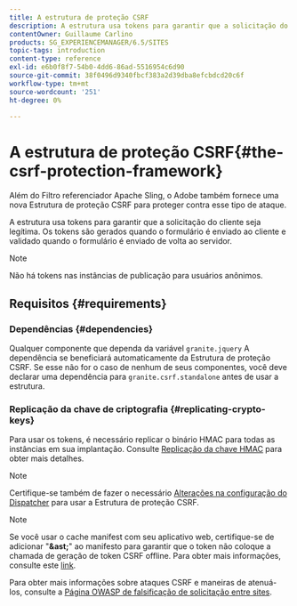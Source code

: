 ```yaml
---
title: A estrutura de proteção CSRF
description: A estrutura usa tokens para garantir que a solicitação do cliente seja legítima
contentOwner: Guillaume Carlino
products: SG_EXPERIENCEMANAGER/6.5/SITES
topic-tags: introduction
content-type: reference
exl-id: e6b0f8f7-54b0-4dd6-86ad-5516954c6d90
source-git-commit: 38f0496d9340fbcf383a2d39dba8efcbdcd20c6f
workflow-type: tm+mt
source-wordcount: '251'
ht-degree: 0%

---
```


# A estrutura de proteção CSRF{#the-csrf-protection-framework}

Além do Filtro referenciador Apache Sling, o Adobe também fornece uma nova Estrutura de proteção CSRF para proteger contra esse tipo de ataque.

A estrutura usa tokens para garantir que a solicitação do cliente seja legítima. Os tokens são gerados quando o formulário é enviado ao cliente e validado quando o formulário é enviado de volta ao servidor.

>[!NOTE]
>
>Não há tokens nas instâncias de publicação para usuários anônimos.

## Requisitos {#requirements}

### Dependências {#dependencies}

Qualquer componente que dependa da variável `granite.jquery` A dependência se beneficiará automaticamente da Estrutura de proteção CSRF. Se esse não for o caso de nenhum de seus componentes, você deve declarar uma dependência para `granite.csrf.standalone` antes de usar a estrutura.

### Replicação da chave de criptografia {#replicating-crypto-keys}

Para usar os tokens, é necessário replicar o binário HMAC para todas as instâncias em sua implantação. Consulte [Replicação da chave HMAC](/help/sites-administering/encapsulated-token.md#replicating-the-hmac-key) para obter mais detalhes.

>[!NOTE]
>
>Certifique-se também de fazer o necessário [Alterações na configuração do Dispatcher](https://helpx.adobe.com/experience-manager/dispatcher/user-guide.html) para usar a Estrutura de proteção CSRF.

>[!NOTE]
>
>Se você usar o cache manifest com seu aplicativo web, certifique-se de adicionar &quot;**&amp;ast;**&quot; ao manifesto para garantir que o token não coloque a chamada de geração de token CSRF offline. Para obter mais informações, consulte este [link](https://www.w3.org/TR/offline-webapps/).
>
>Para obter mais informações sobre ataques CSRF e maneiras de atenuá-los, consulte a [Página OWASP de falsificação de solicitação entre sites](https://owasp.org/www-community/attacks/csrf).
